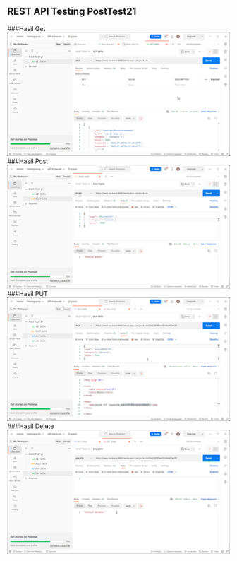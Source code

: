 ## REST API Testing PostTest21
###Hasil Get
![alt text](ScreenShot/GetData.PNG)
###Hasil Post
![alt text](ScreenShot/PostData.PNG)
###Hasil PUT
![alt text](ScreenShot/PutData.PNG)
###Hasil Delete
![alt text](ScreenShot/DelData.PNG)